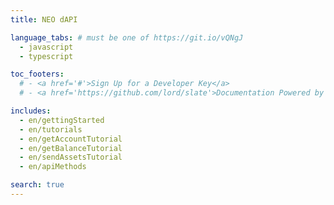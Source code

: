 ```yaml
---
title: NEO dAPI

language_tabs: # must be one of https://git.io/vQNgJ
  - javascript
  - typescript

toc_footers:
  # - <a href='#'>Sign Up for a Developer Key</a>
  # - <a href='https://github.com/lord/slate'>Documentation Powered by Slate</a>

includes:
  - en/gettingStarted
  - en/tutorials
  - en/getAccountTutorial
  - en/getBalanceTutorial
  - en/sendAssetsTutorial
  - en/apiMethods

search: true
---
```

